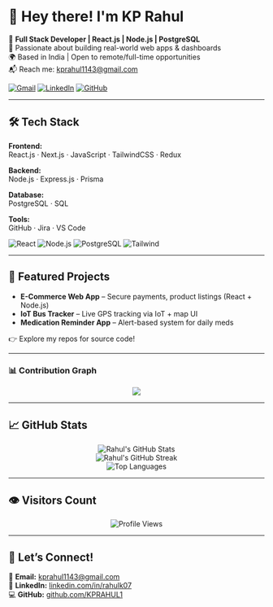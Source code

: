 # 👋 Hey there! I'm KP Rahul

🎯 **Full Stack Developer | React.js | Node.js | PostgreSQL**  
🚀 Passionate about building real-world web apps & dashboards  
🌍 Based in India | Open to remote/full-time opportunities  
📬 Reach me: [kprahul1143@gmail.com](mailto:kprahul1143@gmail.com)

[![Gmail](https://img.shields.io/badge/Gmail-kprahul1143@gmail.com-red?style=flat&logo=gmail)](mailto:kprahul1143@gmail.com)
[![LinkedIn](https://img.shields.io/badge/LinkedIn-rahulk07-blue?logo=linkedin&style=flat)](https://linkedin.com/in/rahulk07)
[![GitHub](https://img.shields.io/badge/GitHub-KPRAHUL1-black?logo=github&style=flat)](https://github.com/KPRAHUL1)

---

## 🛠 Tech Stack

**Frontend:**  
React.js · Next.js · JavaScript · TailwindCSS · Redux

**Backend:**  
Node.js · Express.js · Prisma

**Database:**  
PostgreSQL · SQL

**Tools:**  
GitHub · Jira · VS Code

![React](https://img.shields.io/badge/-React-61DAFB?logo=react&logoColor=white&style=flat)
![Node.js](https://img.shields.io/badge/-Node.js-339933?logo=node.js&logoColor=white&style=flat)
![PostgreSQL](https://img.shields.io/badge/-PostgreSQL-336791?logo=postgresql&logoColor=white&style=flat)
![Tailwind](https://img.shields.io/badge/-TailwindCSS-38B2AC?logo=tailwind-css&logoColor=white&style=flat)

---

## 🚀 Featured Projects

- **E-Commerce Web App** – Secure payments, product listings (React + Node.js)
- **IoT Bus Tracker** – Live GPS tracking via IoT + map UI
- **Medication Reminder App** – Alert-based system for daily meds

👉 Explore my repos for source code!

---

### 📊 Contribution Graph
<p align="center">
  <img src="https://github-readme-stats.vercel.app/api?username=KPRAHUL1&show_icons=true&count_private=true&include_all_commits=true&theme=radical" />
</p>

---

## 📈 GitHub Stats

<p align="center">
  <img src="https://github-readme-stats.vercel.app/api?username=KPRAHUL1&show_icons=true&theme=radical" alt="Rahul's GitHub Stats" />
  <br/>
  <img src="https://streak-stats.demolab.com?user=KPRAHUL1&theme=radical" alt="Rahul's GitHub Streak" />
  <br/>
  <img src="https://github-readme-stats.vercel.app/api/top-langs/?username=KPRAHUL1&layout=compact&theme=radical" alt="Top Languages" />
</p>

---

## 👁️ Visitors Count

<p align="center">
  <img src="https://komarev.com/ghpvc/?username=KPRAHUL1&color=green" alt="Profile Views" />
</p>

---

## 🤝 Let’s Connect!

📧 **Email:** kprahul1143@gmail.com  
🔗 **LinkedIn:** [linkedin.com/in/rahulk07](https://linkedin.com/in/rahulk07)  
💻 **GitHub:** [github.com/KPRAHUL1](https://github.com/KPRAHUL1)

